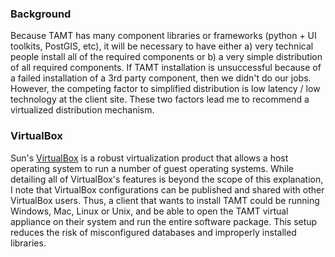 ### Background ###

Because TAMT has many component libraries or frameworks (python + UI toolkits, PostGIS, etc), it will be necessary to have either a) very technical people install all of the required components or b) a very simple distribution of all required components. If TAMT installation is unsuccessful because of a failed installation of a 3rd party component, then we didn't do our jobs. However, the competing factor to simplified distribution is low latency / low technology at the client site. These two factors lead me to recommend a virtualized distribution mechanism.


### VirtualBox ###

Sun's [VirtualBox](http://www.virtualbox.org/) is a robust virtualization product that allows a host operating system to run a number of guest operating systems. While detailing all of VirtualBox's features is beyond the scope of this explanation, I note that VirtualBox configurations can be published and shared with other VirtualBox users. Thus, a client that wants to install TAMT could be running Windows, Mac, Linux or Unix, and be able to open the TAMT virtual appliance on their system and run the entire software package. This setup reduces the risk of misconfigured databases and improperly installed libraries.